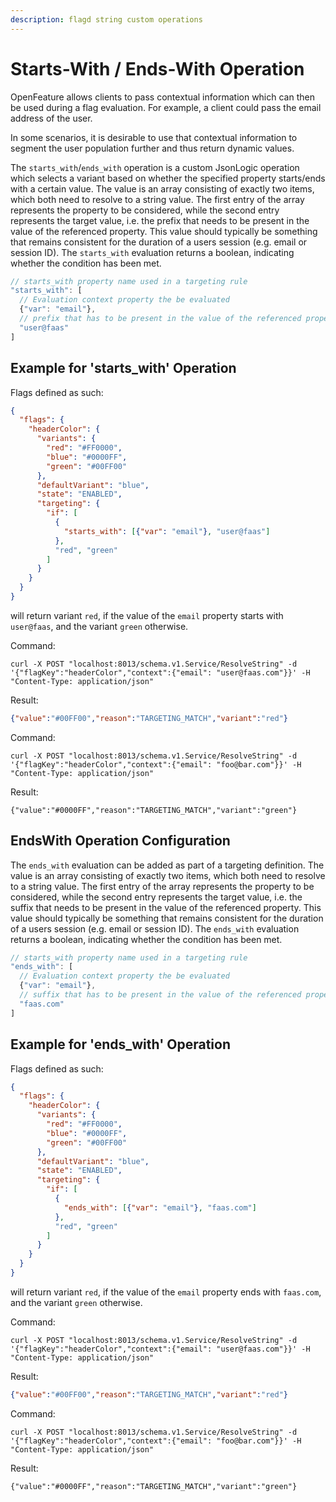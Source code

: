 ```yaml
---
description: flagd string custom operations
---
```


# Starts-With / Ends-With Operation

OpenFeature allows clients to pass contextual information which can then be used during a flag evaluation. For example, a client could pass the email address of the user.

In some scenarios, it is desirable to use that contextual information to segment the user population further and thus return dynamic values.

The `starts_with`/`ends_with` operation is a custom JsonLogic operation which selects a variant based on
whether the specified property starts/ends with a certain value.
The value is an array consisting of exactly two items, which both need to resolve to a string value.
The first entry of the array represents the property to be considered, while the second entry represents
the target value, i.e. the prefix that needs to be present in the value of the referenced property.
This value should typically be something that remains consistent for the duration of a users session (e.g. email or session ID).
The `starts_with` evaluation returns a boolean, indicating whether the condition has been met.

```js
// starts_with property name used in a targeting rule
"starts_with": [
  // Evaluation context property the be evaluated
  {"var": "email"},
  // prefix that has to be present in the value of the referenced property  
  "user@faas"
]
```

## Example for 'starts_with' Operation

Flags defined as such:

```json
{
  "flags": {
    "headerColor": {
      "variants": {
        "red": "#FF0000",
        "blue": "#0000FF",
        "green": "#00FF00"
      },
      "defaultVariant": "blue",
      "state": "ENABLED",
      "targeting": {
        "if": [
          {
            "starts_with": [{"var": "email"}, "user@faas"]
          },
          "red", "green"
        ]
      }
    }
  }
}
```

will return variant `red`, if the value of the `email` property starts with `user@faas`, and the variant `green` otherwise.

Command:

```shell
curl -X POST "localhost:8013/schema.v1.Service/ResolveString" -d '{"flagKey":"headerColor","context":{"email": "user@faas.com"}}' -H "Content-Type: application/json"
```

Result:

```json
{"value":"#00FF00","reason":"TARGETING_MATCH","variant":"red"}
```

Command:

```shell
curl -X POST "localhost:8013/schema.v1.Service/ResolveString" -d '{"flagKey":"headerColor","context":{"email": "foo@bar.com"}}' -H "Content-Type: application/json"
```

Result:

```shell
{"value":"#0000FF","reason":"TARGETING_MATCH","variant":"green"}
```

## EndsWith Operation Configuration

The `ends_with` evaluation can be added as part of a targeting definition.
The value is an array consisting of exactly two items, which both need to resolve to a string value.
The first entry of the array represents the property to be considered, while the second entry represents
the target value, i.e. the suffix that needs to be present in the value of the referenced property.
This value should typically be something that remains consistent for the duration of a users session (e.g. email or session ID).
The `ends_with` evaluation returns a boolean, indicating whether the condition has been met.

```js
// starts_with property name used in a targeting rule
"ends_with": [
  // Evaluation context property the be evaluated
  {"var": "email"},
  // suffix that has to be present in the value of the referenced property  
  "faas.com"
]
```

## Example for 'ends_with' Operation

Flags defined as such:

```json
{
  "flags": {
    "headerColor": {
      "variants": {
        "red": "#FF0000",
        "blue": "#0000FF",
        "green": "#00FF00"
      },
      "defaultVariant": "blue",
      "state": "ENABLED",
      "targeting": {
        "if": [
          {
            "ends_with": [{"var": "email"}, "faas.com"]
          },
          "red", "green"
        ]
      }
    }
  }
}
```

will return variant `red`, if the value of the `email` property ends with `faas.com`, and the variant `green` otherwise.

Command:

```shell
curl -X POST "localhost:8013/schema.v1.Service/ResolveString" -d '{"flagKey":"headerColor","context":{"email": "user@faas.com"}}' -H "Content-Type: application/json"
```

Result:

```json
{"value":"#00FF00","reason":"TARGETING_MATCH","variant":"red"}
```

Command:

```shell
curl -X POST "localhost:8013/schema.v1.Service/ResolveString" -d '{"flagKey":"headerColor","context":{"email": "foo@bar.com"}}' -H "Content-Type: application/json"
```

Result:

```shell
{"value":"#0000FF","reason":"TARGETING_MATCH","variant":"green"}
```

